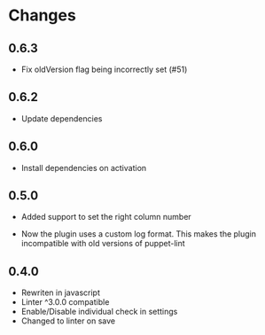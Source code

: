 # Changes

## 0.6.3

*   Fix oldVersion flag being incorrectly set (#51)

## 0.6.2

*   Update dependencies

## 0.6.0

*   Install dependencies on activation

## 0.5.0

*   Added support to set the right column number

*   Now the plugin uses a custom log format. This makes the plugin incompatible
    with old versions of puppet-lint

## 0.4.0

*   Rewriten in javascript
*   Linter ^3.0.0 compatible
*   Enable/Disable individual check in settings
*   Changed to linter on save
